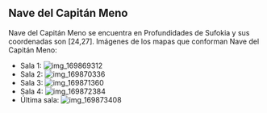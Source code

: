 ## Nave del Capitán Meno
Nave del Capitán Meno se encuentra en Profundidades de Sufokia y sus coordenadas son [24,27].
Imágenes de los mapas que conforman Nave del Capitán Meno:
- Sala 1: ![img_169869312](https://media.discordapp.net/attachments/1115311447145193482/1115335908128993391/169869312.jpg)
- Sala 2: ![img_169870336](https://media.discordapp.net/attachments/1115311447145193482/1115335909857034280/169870336.jpg)
- Sala 3: ![img_169871360](https://media.discordapp.net/attachments/1115311447145193482/1115335912998568037/169871360.jpg)
- Sala 4: ![img_169872384](https://media.discordapp.net/attachments/1115311447145193482/1115335933449994291/169872384.jpg)
- Última sala: ![img_169873408](https://media.discordapp.net/attachments/1115311447145193482/1115335936423776307/169873408.jpg)
